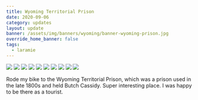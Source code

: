 ```yaml
---
title: Wyoming Territorial Prison
date: 2020-09-06
category: updates
layout: update
banner: /assets/img/banners/wyoming/banner-wyoming-prison.jpg
override_home_banner: false
tags:
  - laramie
---
```


<div class="img-slider">
    <img src="/assets/img/updates/wyoming/prison/wyoming-prison-1.jpg">
    <img src="/assets/img/updates/wyoming/prison/wyoming-prison-2.jpg">
    <img src="/assets/img/updates/wyoming/prison/wyoming-prison-3.jpg">
    <img src="/assets/img/updates/wyoming/prison/wyoming-prison-4.jpg">
    <img src="/assets/img/updates/wyoming/prison/wyoming-prison-5.jpg">
    <img src="/assets/img/updates/wyoming/prison/wyoming-prison-6.jpg">
    <img src="/assets/img/updates/wyoming/prison/wyoming-prison-7.jpg">
    <img src="/assets/img/updates/wyoming/prison/wyoming-prison-8.jpg">
    <img src="/assets/img/updates/wyoming/prison/wyoming-prison-9.jpg">
    <img src="/assets/img/updates/wyoming/prison/wyoming-prison-10.jpg">
</div>

Rode my bike to the Wyoming Territorial Prison, which was a prison used in the late 1800s and held Butch Cassidy. Super interesting place. I was happy to be there as a tourist.